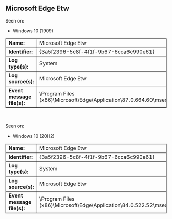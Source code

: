 ## Microsoft Edge Etw

Seen on:
* Windows 10 (1909)

<table border="1" class="docutils">
  <tbody>
    <tr>
      <td><b>Name:</b></td>
      <td>Microsoft Edge Etw</td>
    </tr>
    <tr>
      <td><b>Identifier:</b></td>
      <td>{3a5f2396-5c8f-4f1f-9b67-6cca6c990e61}</td>
    </tr>
    <tr>
      <td><b>Log type(s):</b></td>
      <td>System</td>
    </tr>
    <tr>
      <td><b>Log source(s):</b></td>
      <td>Microsoft Edge Etw</td>
    </tr>
    <tr>
      <td><b>Event message file(s):</b></td>
      <td>\Program Files (x86)\Microsoft\Edge\Application\87.0.664.60\msedge.dll</td>
    </tr>
  </tbody>
</table>

&nbsp;

Seen on:
* Windows 10 (20H2)

<table border="1" class="docutils">
  <tbody>
    <tr>
      <td><b>Name:</b></td>
      <td>Microsoft Edge Etw</td>
    </tr>
    <tr>
      <td><b>Identifier:</b></td>
      <td>{3a5f2396-5c8f-4f1f-9b67-6cca6c990e61}</td>
    </tr>
    <tr>
      <td><b>Log type(s):</b></td>
      <td>System</td>
    </tr>
    <tr>
      <td><b>Log source(s):</b></td>
      <td>Microsoft Edge Etw</td>
    </tr>
    <tr>
      <td><b>Event message file(s):</b></td>
      <td>\Program Files (x86)\Microsoft\Edge\Application\84.0.522.52\msedge.dll</td>
    </tr>
  </tbody>
</table>

&nbsp;

